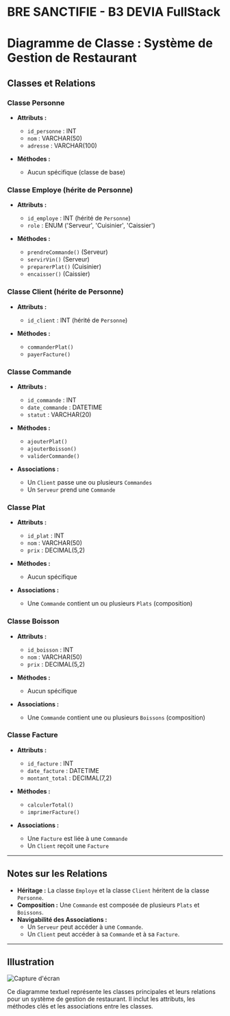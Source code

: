 # BRE SANCTIFIE - B3 DEVIA FullStack

# Diagramme de Classe : Système de Gestion de Restaurant

## Classes et Relations

### Classe Personne
- **Attributs :**
  - `id_personne` : INT
  - `nom` : VARCHAR(50)
  - `adresse` : VARCHAR(100)
  
- **Méthodes :**
  - Aucun spécifique (classe de base)

### Classe Employe (hérite de Personne)
- **Attributs :**
  - `id_employe` : INT (hérité de `Personne`)
  - `role` : ENUM ('Serveur', 'Cuisinier', 'Caissier')
  
- **Méthodes :**
  - `prendreCommande()` (Serveur)
  - `servirVin()` (Serveur)
  - `preparerPlat()` (Cuisinier)
  - `encaisser()` (Caissier)

### Classe Client (hérite de Personne)
- **Attributs :**
  - `id_client` : INT (hérité de `Personne`)
  
- **Méthodes :**
  - `commanderPlat()`
  - `payerFacture()`

### Classe Commande
- **Attributs :**
  - `id_commande` : INT
  - `date_commande` : DATETIME
  - `statut` : VARCHAR(20)
  
- **Méthodes :**
  - `ajouterPlat()`
  - `ajouterBoisson()`
  - `validerCommande()`

- **Associations :**
  - Un `Client` passe une ou plusieurs `Commandes`
  - Un `Serveur` prend une `Commande`

### Classe Plat
- **Attributs :**
  - `id_plat` : INT
  - `nom` : VARCHAR(50)
  - `prix` : DECIMAL(5,2)
  
- **Méthodes :**
  - Aucun spécifique

- **Associations :**
  - Une `Commande` contient un ou plusieurs `Plats` (composition)

### Classe Boisson
- **Attributs :**
  - `id_boisson` : INT
  - `nom` : VARCHAR(50)
  - `prix` : DECIMAL(5,2)
  
- **Méthodes :**
  - Aucun spécifique

- **Associations :**
  - Une `Commande` contient une ou plusieurs `Boissons` (composition)

### Classe Facture
- **Attributs :**
  - `id_facture` : INT
  - `date_facture` : DATETIME
  - `montant_total` : DECIMAL(7,2)
  
- **Méthodes :**
  - `calculerTotal()`
  - `imprimerFacture()`

- **Associations :**
  - Une `Facture` est liée à une `Commande`
  - Un `Client` reçoit une `Facture`

---

## Notes sur les Relations

- **Héritage :** La classe `Employe` et la classe `Client` héritent de la classe `Personne`.
- **Composition :** Une `Commande` est composée de plusieurs `Plats` et `Boissons`.
- **Navigabilité des Associations :**
  - Un `Serveur` peut accéder à une `Commande`.
  - Un `Client` peut accéder à sa `Commande` et à sa `Facture`.

---

## Illustration
![Capture d'écran](https://imgur.com/KyLV8fx.png)



Ce diagramme textuel représente les classes principales et leurs relations pour un système de gestion de restaurant. Il inclut les attributs, les méthodes clés et les associations entre les classes.
